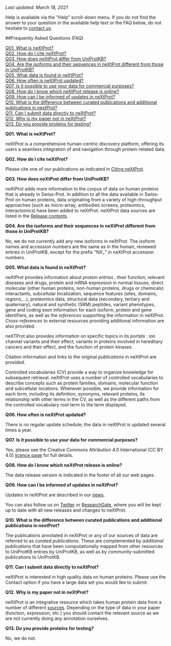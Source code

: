 _Last updated: March 18, 2021_

Help is available via the "Help" scroll-down menu. If you do not find the answer to your question in the available help text or the FAQ below, do not hesitate to [contact us](mailto:support@nextprot.org).

##Frequently Asked Questions (FAQ)

[Q01. What is neXtProt?](#01)<br>
[Q02. How do I cite neXtProt?](#02)<br>
[Q03. How does neXtProt differ from UniProtKB?](#03)<br>
[Q04. Are the isoforms and their sequences in neXtProt different from those in UniProtKB?](#04)<br>
[Q05. What data is found in neXtProt?](#05)<br>
[Q06. How often is neXtProt updated?](#06)<br>
[Q07. Is it possible to use your data for commercial purposes?](#07)<br>
[Q08. How do I know which neXtProt release is online?](#08)<br>
[Q09. How can I be informed of updates in neXtProt?](#09)<br>
[Q10. What is the difference between curated publications and additional publications in nextProt?](#10)<br>
[Q11. Can I submit data directly to neXtProt?](#11)<br>
[Q12. Why is my paper not in neXtProt?](#12)<br>
[Q13. Do you provide proteins for testing?](#13)<br>


<a name="#01">**Q01. What is neXtProt?**</a>

neXtProt is a comprehensive human-centric discovery platform, offering its users a seamless integration of and navigation through protein-related data.

<a name="#02">**Q02. How do I cite neXtProt?**</a>

Please cite one of our publications as indicated in [Citing neXtProt](../about/citing-nextprot).

<a name="#03">**Q03. How does neXtProt differ from UniProtKB?**</a>

neXtProt adds more information to the corpus of data on human proteins that is already in Swiss-Prot. In addition to all the data available in Swiss-Prot on human proteins, data originating from a variety of high-throughput approaches (such as micro-array, antibodies screens, proteomics, interactomics) have been added to neXtProt. neXtProt data sources are listed in the [Release contents](../about/contents)

<a name="#04">**Q04. Are the isoforms and their sequences in neXtProt different from those in UniProtKB?**</a>

No, we do not currently add any new isoforms in neXtProt. The isoform names and accession numbers are the same as in the human, reviewed entries in UniProtKB, except for the prefix "NX_" in neXtProt accession numbers.

<a name="#05">**Q05. What data is found in neXtProt?**</a>

neXtProt provides information about _protein entries_ : their function, relevant diseases and drugs, protein and mRNA expression in normal tissues, direct molecular (other human proteins, non-human proteins, drugs or chemicals) interactants, subcellular localization, sequence features (sites, domains, regions,...), proteomics data, structural data (secondary, tertiary and quaternary), natural and synthetic (SRM) peptides, variant phenotypes, gene and coding exon information for each isoform, protein and gene identifiers, as well as the _references_ supporting the information in neXtProt. _Cross-references_ to external resources providing additional information are also provided.

neXTProt also provides information on specific topics in its _portals_ : ion channel variants and their effect, variants in proteins involved in hereditary cancers and their effect, and the function of protein kinases.

Citation information and links to the original _publications_ in neXtProt are provided.

Controlled vocabularies (CV) provide a way to organize knowledge for subsequent retrieval. neXtProt uses a number of controlled vocabularies to describe concepts such as protein families, domains, molecular function and subcellular locations. Whenever possible, we provide information for each _term_, including its definition, synonyms, relevant proteins, its relationship with other terms in the CV, as well as the different paths from the controlled vocabulary root term to the term displayed.

<a name="#06">**Q06. How often is neXtProt updated?**</a>

There is no regular update schedule; the data in neXtProt is updated several times a year.

<a name="#07">**Q07. Is it possible to use your data for commercial purposes?**</a>

Yes, please see the Creative Commons Attribution 4.0 International (CC BY 4.0) [licence page](https://creativecommons.org/licenses/by/4.0/) for full details. 

<a name="#08">**Q08. How do I know which neXtProt release is online?**</a>

The data release version is indicated in the footer of all our web pages.

<a name="#09">**Q09. How can I be informed of updates in neXtProt?**</a>

Updates in neXtProt are described in our [news](../news).

You can also follow us on [Twitter](https://twitter.com/nextprot_news) or [ResearchGate](https://www.researchgate.net/project/neXtProt), where you will be kept up to date with all new releases and changes to neXtProt.

<a name="#10">**Q10. What is the difference between curated publications and additional publications in nextProt?**</a>

The publications annotated in neXtProt or any of our sources of data are referred to as _curated publications_. These are complemented by _additional publications_ that have been computationally mapped from other resources to UniProtKB entries by UniProtKB, as well as by community-submitted publications to UniProtKB. 

<a name="#11">**Q11. Can I submit data directly to neXtProt?**</a>

neXtProt is interested in high quality data on human proteins. Please use the Contact option if you have a large data set you would like to submit.

<a name="#12">**Q12. Why is my paper not in neXtProt?**</a>

neXtProt is an integrative resource which takes human protein data from a number of different [sources](../about/contents). Depending on the type of data in your paper (function, expression, etc.) you should contact the relevant source as we are not currently doing any annotation ourselves. 

<a name="#13">**Q13. Do you provide proteins for testing?**</a>

No, we do not.
